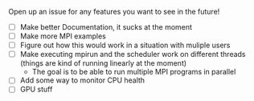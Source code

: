 Open up an issue for any features you want to see in the future!

- [ ] Make better Documentation, it sucks at the moment
- [ ] Make more MPI examples
- [ ] Figure out how this would work in a situation with muliple users
- [ ] Make executing mpirun and the scheduler work on different threads (things are kind of running linearly at the moment)
	- The goal is to be able to run multiple MPI programs in parallel
- [ ] Add some way to monitor CPU health
- [ ] GPU stuff
